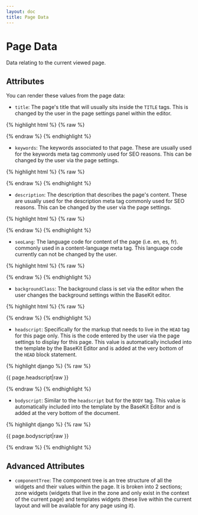 ```yaml
---
layout: doc
title: Page Data
---
```


# Page Data

Data relating to the current viewed page.

## Attributes
You can render these values from the page data:

* ```title```: The page's title that will usually sits inside the ```TITLE``` tags. This is changed by the user in the page settings panel within the editor.

{% highlight html %}
{% raw %}

<title>{{ page.title }}</title>
	
{% endraw %}
{% endhighlight %}

* ```keywords```: The keywords associated to that page. These are usually used for the keywords meta tag commonly used for SEO reasons. This can be changed by the user via the page settings.

{% highlight html %}
{% raw %}

<meta name="keywords" content="{{ page.keywords }}" />
	
{% endraw %}
{% endhighlight %}

* ```description```: The description that describes the page's content. These are usually used for the description meta tag commonly used for SEO reasons. This can be changed by the user via the page settings.

{% highlight html %}
{% raw %}

<meta name="description" content="{{ page.description }}" />
	
{% endraw %}
{% endhighlight %}

* ```seoLang```: The language code for content of the page (i.e. en, es, fr). commonly used in a content-language meta tag. This language code currently can not be changed by the user.

{% highlight html %}
{% raw %}

<meta http-equiv="content-language" content="{{ page.seoLang }}" />
	
{% endraw %}
{% endhighlight %}

* ```backgroundClass```: The background class is set via the editor when the user changes the background settings within the BaseKit editor.

{% highlight html %}
{% raw %}

<body class="{{ page.backgroundClass }}">
	
{% endraw %}
{% endhighlight %}

* ```headscript```: Specifically for the markup that needs to live in the ```HEAD``` tag for this page only. This is the code entered by the user via the page settings to display for this page. This value is automatically included into the template by the BaseKit Editor and is added at the very bottom of the ```HEAD``` block statement. 

{% highlight django %}
{% raw %}

  {{ page.headscript|raw }}
	
{% endraw %}
{% endhighlight %}

* ```bodyscript```: Similar to the ```headscript``` but for the ```BODY``` tag. This value is automatically included into the template by the BaseKit Editor and is added at the very bottom of the document. 

{% highlight django %}
{% raw %}

  {{ page.bodyscript|raw }}
	
{% endraw %}
{% endhighlight %}

## Advanced Attributes

* ```componentTree```: The component tree is an tree structure of all the widgets and their values within the page. It is broken into 2 sections; zone widgets (widgets that live in the zone and only exist in the context of the current page) and templates widgets (these live within the current layout and will be available for any page using it).